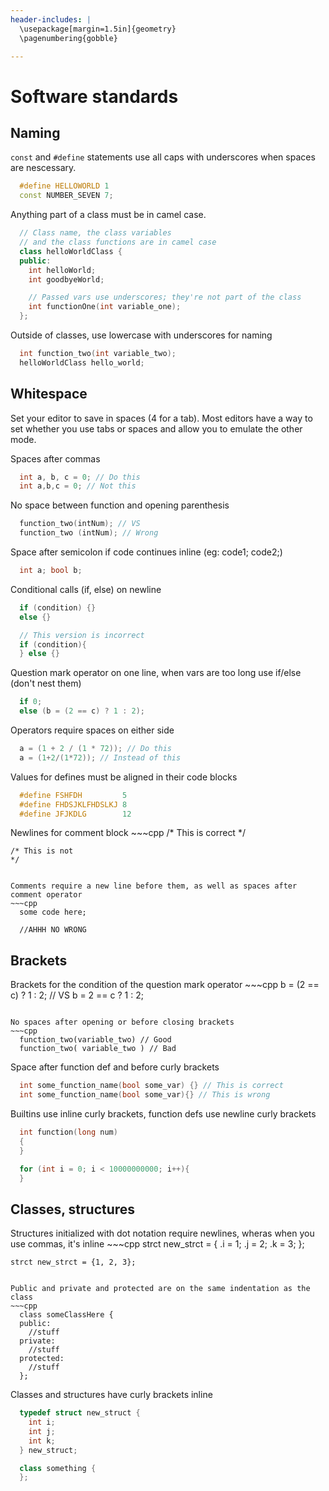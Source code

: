```yaml
---
header-includes: |
  \usepackage[margin=1.5in]{geometry}
  \pagenumbering{gobble}

---
```



Software standards
==================

Naming
------
`const` and `#define` statements use all caps with underscores when spaces are nescessary.
  ~~~cpp
    #define HELLOWORLD 1
    const NUMBER_SEVEN 7;
  ~~~

Anything part of a class must be in camel case.
  ~~~cpp
    // Class name, the class variables 
    // and the class functions are in camel case
    class helloWorldClass {
    public:
      int helloWorld;
      int goodbyeWorld;

      // Passed vars use underscores; they're not part of the class
      int functionOne(int variable_one);
    };
  ~~~

Outside of classes, use lowercase with underscores for naming
  ~~~cpp
    int function_two(int variable_two);
    helloWorldClass hello_world;
  ~~~

Whitespace
----------
Set your editor to save in spaces (4 for a tab). Most editors have a way to set whether you use tabs or spaces and allow you to emulate the other mode. 

Spaces after commas
  ~~~cpp
    int a, b, c = 0; // Do this
    int a,b,c = 0; // Not this
  ~~~

No space between function and opening parenthesis
  ~~~cpp
    function_two(intNum); // VS
    function_two (intNum); // Wrong
  ~~~

Space after semicolon if code continues inline (eg: code1; code2;)
  ~~~cpp
    int a; bool b;
  ~~~

Conditional calls (if, else) on newline
  ~~~cpp
    if (condition) {}
    else {}

    // This version is incorrect
    if (condition){
    } else {}
  ~~~

Question mark operator on one line, when vars are too long use if/else (don't nest them)
  ~~~cpp
    if 0;
    else (b = (2 == c) ? 1 : 2);
  ~~~

Operators require spaces on either side
  ~~~cpp
    a = (1 + 2 / (1 * 72)); // Do this
    a = (1+2/(1*72)); // Instead of this
  ~~~  

Values for defines must be aligned in their code blocks
  ~~~cpp
    #define FSHFDH         5
    #define FHDSJKLFHDSLKJ 8
    #define JFJKDLG        12
  ~~~

Newlines for comment block
    ~~~cpp
    /*
      This is correct
    */

    /* This is not
    */
  ~~~

Comments require a new line before them, as well as spaces after comment operator
  ~~~cpp
    some code here;

    //AHHH NO WRONG
  ~~~

Brackets
--------
Brackets for the condition of the question mark operator
    ~~~cpp
    b = (2 == c) ? 1 : 2; // VS
    b = 2 == c ? 1 : 2;
  ~~~

No spaces after opening or before closing brackets
  ~~~cpp
    function_two(variable_two) // Good
    function_two( variable_two ) // Bad
  ~~~

Space after function def and before curly brackets
  ~~~cpp
    int some_function_name(bool some_var) {} // This is correct
    int some_function_name(bool some_var){} // This is wrong
  ~~~

Builtins use inline curly brackets, function defs use newline curly brackets
  ~~~cpp
    int function(long num)
    {
    }

    for (int i = 0; i < 10000000000; i++){
    }
  ~~~

Classes, structures
-------------------
Structures initialized with dot notation require newlines, wheras when you use commas, it's inline
    ~~~cpp
    strct new_strct = {
        .i = 1;
        .j = 2;
        .k = 3;
    };

    strct new_strct = {1, 2, 3};
  ~~~

Public and private and protected are on the same indentation as the class
  ~~~cpp
    class someClassHere {
    public:
      //stuff
    private:
      //stuff
    protected:
      //stuff
    };
  ~~~

Classes and structures have curly brackets inline
  ~~~cpp
    typedef struct new_struct {
      int i;
      int j;
      int k;
    } new_struct;

    class something {
    };
  ~~~